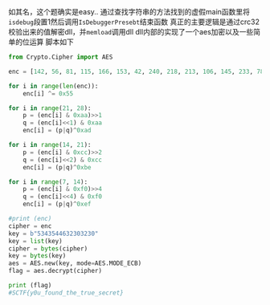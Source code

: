 如其名，这个题确实是easy..
通过查找字符串的方法找到的虚假main函数里将`isdebug`段置1然后调用`IsDebuggerPresebt`结束函数
真正的主要逻辑是通过crc32校验出来的值解密dll，并`memload`调用dll
dll内部的实现了一个aes加密以及一些简单的位运算
脚本如下
```python
from Crypto.Cipher import AES

enc = [142, 56, 81, 115, 166, 153, 42, 240, 218, 213, 106, 145, 233, 78, 152, 206, 42, 183, 61, 64, 241, 229, 29, 171, 239, 238, 176, 214, 20, 11, 42, 149]

for i in range(len(enc)):
    enc[i] ^= 0x55

for i in range(21, 28):
    p = (enc[i] & 0xaa)>>1
    q = (enc[i]<<1) & 0xaa
    enc[i] = (p|q)^0xad

for i in range(14, 21):
    p = (enc[i] & 0xcc)>>2
    q = (enc[i]<<2) & 0xcc
    enc[i] = (p|q)^0xbe

for i in range(7, 14):
    p = (enc[i] & 0xf0)>>4
    q = (enc[i]<<4) & 0xf0
    enc[i] = (p|q)^0xef

#print (enc)
cipher = enc
key = b"5343544632303230"
key = list(key)
cipher = bytes(cipher)
key = bytes(key)
aes = AES.new(key, mode=AES.MODE_ECB)
flag = aes.decrypt(cipher)

print (flag)
#SCTF{y0u_found_the_true_secret}
```

